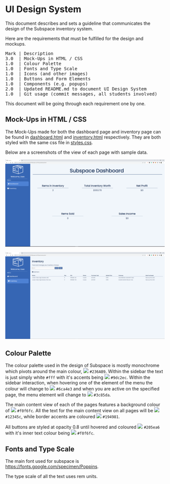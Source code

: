 # UI Design System

This document describes and sets a guideline that communicates the design of the Subspace inventory system.

Here are the requirements that must be fulfilled for the design and mockups.

<pre>
Mark | Description 
3.0  | Mock-Ups in HTML / CSS 
1.0  | Colour Palette
1.0  | Fonts and Type Scale
1.0  | Icons (and other images)
1.0  | Buttons and Form Elements
1.0  | Components (e.g. popups)
2.0  | Updated README.md to document UI Design System
1.0  | Git usage (commit messages, all students involved)
</pre>

This document will be going through each requirement one by one. 

## Mock-Ups in HTML / CSS

The Mock-Ups made for both the dashboard page and inventory page can be found in [dashboard.html](../dashboard.html) and [inventory.html](../inventory.html) respectively. They are both styled with the same css file in [styles.css](../styles.css).

Below are a screenshots of the view of each page with sample data.

![A picture of the dashboard page](../images/Dashboard.PNG)

![A picture of the inventory page](../images/Inventory.PNG)


## Colour Palette

The colour palette used in the design of Subspace is mostly monochrome which pivots around the main colour, ![](https://via.placeholder.com/15/236AB9/000000?text=+) `#236AB9`. Within the sidebar the text is just simply white `#fff` with it's accents being ![](https://via.placeholder.com/15/9dc2ec/000000?text=+) `#9dc2ec`. Within the sidebar interaction, when hovering one of the element of the menu the colour will change to ![](https://via.placeholder.com/15/6ca4e3/000000?text=+) `#6ca4e3` and when you are active on the specified page, the menu element will change to ![](https://via.placeholder.com/15/3c85da/000000?text=+) `#3c85da`.

The main content view of each of the pages features a background colour of ![](https://via.placeholder.com/15/f0f6fc/000000?text=+) `#f0f6fc`. All the text for the main content view on all pages will be ![](https://via.placeholder.com/15/12345c/000000?text=+) `#12345c`, while border accents are coloured ![](https://via.placeholder.com/15/194981/000000?text=+) `#194981`.

All buttons are styled at opacity 0.8 until hovered and coloured ![](https://via.placeholder.com/15/205ea6/000000?text=+) `#205ea6` with it's inner text colour being ![](https://via.placeholder.com/15/f0f6fc/000000?text=+) `#f0f6fc`.

## Fonts and Type Scale

The main font used for subspace is https://fonts.google.com/specimen/Poppins. 

The type scale of all the text uses rem units.

